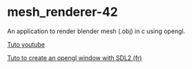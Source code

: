 # mesh_renderer-42
An application to render blender mesh (.obj) in c using opengl.

[Tuto youtube](https://www.youtube.com/watch?v=VS8wlS9hF8E&list=PLRIWtICgwaX0u7Rf9zkZhLoLuZVfUksDP)

[Tuto to create an opengl window with SDL2 (fr)](http://openclassrooms.com/courses/developpez-vos-applications-3d-avec-opengl-3-3/premier-affichage)
